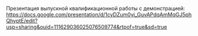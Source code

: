 Презентация выпускной квалификационной работы с демонстрацией: https://docs.google.com/presentation/d/1cyDZum0yi_GuvAPdqAmMqGJ5phQhyptE/edit?usp=sharing&ouid=111629036025076509774&rtpof=true&sd=true
